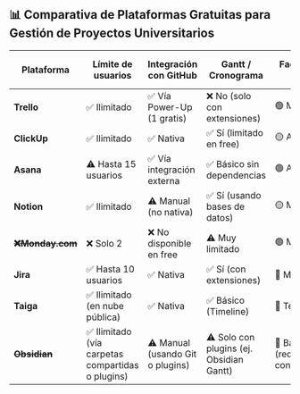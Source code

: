 ## 📊 Comparativa de Plataformas Gratuitas para Gestión de Proyectos Universitarios

| Plataforma      | Límite de usuarios         | Integración con GitHub        | Gantt / Cronograma         | Facilidad de uso | Comentarios / Colaboración | Almacenamiento            | ¿Ideal para el salón? |
|-----------------|-----------------------------|-------------------------------|-----------------------------|------------------|-----------------------------|----------------------------|------------------------|
| **Trello**      | ✅ Ilimitado                | ✅ Vía Power-Up (1 gratis)     | ❌ No (solo con extensiones) | 🟢 Muy alta       | ✅ Sí                        | 10 MB por archivo          | ✅ Sí                 |
| **ClickUp**     | ✅ Ilimitado                | ✅ Nativa                      | ✅ Sí (limitado en free)     | 🟡 Alta           | ✅ Sí                        | 100 MB total               | ✅ Sí                 |
| **Asana**       | ⚠️ Hasta 15 usuarios        | ✅ Vía integración externa     | ✅ Básico sin dependencias   | 🟢 Alta           | ✅ Sí                        | Ilimitado                 | ⚠️ Limitado           |
| **Notion**      | ✅ Ilimitado                | ⚠️ Manual (no nativa)          | ✅ Sí (usando bases de datos)| 🟡 Media          | ✅ Sí                        | Ilimitado                 | ✅ Sí                 |
| ~~**❌Monday.com**~~  | ❌ Solo 2                   | ❌ No disponible en free       | ⚠️ Muy limitado              | 🟢 Muy alta       | ✅ Sí                        | 500 MB total              | ❌ No viable          |
| **Jira**        | ✅ Hasta 10 usuarios        | ✅ Nativa                      | ✅ Sí (con extensiones)      | 🔴 Media/Baja     | ✅ Sí                        | 2 GB                      | ⚠️ Parcialmente       |
| **Taiga**       | ✅ Ilimitado (en nube pública)| ✅ Nativa                     | ✅ Básico (Timeline)         | 🔴 Técnica        | ✅ Sí                        | Limitado                  | ⚠️ Si hay experiencia |
| ~~**Obsidian**~~    | ✅ Ilimitado (vía carpetas compartidas o plugins) | ⚠️ Manual (usando Git o plugins) | ⚠️ Solo con plugins (ej. Obsidian Gantt) | 🔴 Baja (requiere configuración) | ⚠️ Limitada (comentarios vía plugins o Git) | Local (depende del usuario) | ⚠️ Para equipos técnicos |
